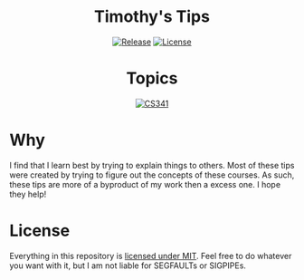 <div align="center">

# Timothy's Tips

[![Release](https://img.shields.io/github/v/tag/Timothy-Gonzalez/timothys-tips?style=for-the-badge&label=Release&color=green&cacheSeconds=300)](https://github.com/Timothy-Gonzalez/timothys-tips/releases/latest)
[![License](https://img.shields.io/badge/License-MIT-blue?style=for-the-badge&color=blue)](LICENSE.txt)

# Topics

[![CS341](https://img.shields.io/badge/CS341-yellow?style=for-the-badge)](./cs341/)

</div>

# Why

I find that I learn best by trying to explain things to others.
Most of these tips were created by trying to figure out the concepts of these courses.
As such, these tips are more of a byproduct of my work then a excess one. I hope they help!

# License

Everything in this repository is [licensed under MIT](./LICENSE.txt). Feel free to do whatever you want with it, but I am not liable for SEGFAULTs or SIGPIPEs.
